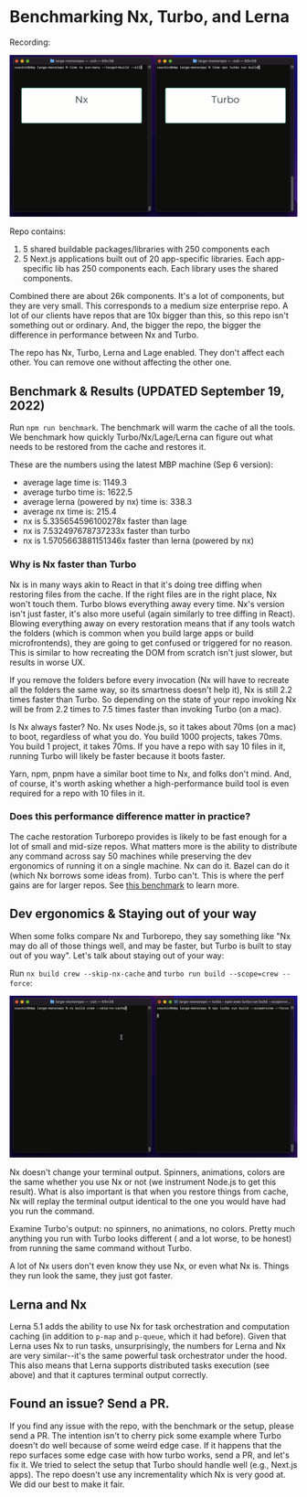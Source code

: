# Benchmarking Nx, Turbo, and Lerna

Recording:

![nx-turbo-recording](./readme-assets/turbo-nx-perf.gif)

Repo contains:

1. 5 shared buildable packages/libraries with 250 components each
2. 5 Next.js applications built out of 20 app-specific libraries. Each app-specific lib has 250 components each. Each
   library uses the shared components.

Combined there are about 26k components. It's a lot of components, but they are very small. This corresponds to a medium
size enterprise repo. A lot of our clients have repos that are 10x bigger than this, so this repo isn't something out or
ordinary. And, the bigger the repo, the bigger the difference in performance between Nx and Turbo.

The repo has Nx, Turbo, Lerna and Lage enabled. They don't affect each other. You can remove one without affecting the
other one.

## Benchmark & Results (UPDATED September 19, 2022)

Run `npm run benchmark`. The benchmark will warm the cache of all the tools. We benchmark how quickly
Turbo/Nx/Lage/Lerna can figure out what needs to be restored from the cache and restores it.

These are the numbers using the latest MBP machine (Sep 6 version):

* average lage time is: 1149.3
* average turbo time is: 1622.5
* average lerna (powered by nx) time is: 338.3
* average nx time is: 215.4
* nx is 5.335654596100278x faster than lage
* nx is 7.532497678737233x faster than turbo
* nx is 1.5705663881151346x faster than lerna (powered by nx)

### Why is Nx faster than Turbo

Nx is in many ways akin to React in that it's doing tree diffing when restoring files from the cache. If the right files
are in the right place, Nx won't touch them. Turbo blows everything away every time. Nx's version isn't just faster,
it's also more useful (again similarly to tree diffing in React). Blowing everything away on every restoration means
that if any tools watch the folders (which is common when you build large apps or build microfrontends), they are going
to get confused or triggered for no reason. This is similar to how recreating the DOM from scratch isn't just slower,
but results in worse UX.

If you remove the folders before every invocation (Nx will have to recreate all the folders the same way, so its
smartness doesn't help it), Nx is still 2.2 times faster than Turbo. So depending on the state of your repo invoking Nx
will be from 2.2 times to 7.5 times faster than invoking Turbo (on a mac).

Is Nx always faster? No. Nx uses Node.js, so it takes about 70ms (on a mac) to boot, regardless of what you do. You
build 1000 projects, takes 70ms. You build 1 project, it takes 70ms. If you have a repo with say 10 files in it, running
Turbo will likely be faster because it boots faster.

Yarn, npm, pnpm have a similar boot time to Nx, and folks don't mind. And, of course, it's worth asking whether a
high-performance build tool is even required for a repo with 10 files in it.

### Does this performance difference matter in practice?

The cache restoration Turborepo provides is likely to be fast enough for a lot of small and mid-size repos.
What matters more is the ability to distribute any command across say 50 machines while
preserving the dev ergonomics of running it on a single machine. Nx can do it. Bazel can do it (which Nx
borrows some
ideas from). Turbo can't. This is where the perf gains are for larger repos.
See [this benchmark](https://github.com/vsavkin/interstellar) to learn more.

## Dev ergonomics & Staying out of your way

When some folks compare Nx and Turborepo, they say something like "Nx may do all of those things well, and may be
faster, but Turbo is built to stay out of you way". Let's talk about staying out of your way:

Run `nx build crew --skip-nx-cache` and `turbo run build --scope=crew --force`:

![terminal outputs](./readme-assets/turbo-nx-terminal.gif)

Nx doesn't change your terminal output. Spinners, animations, colors are the same whether you use Nx or not (we
instrument Node.js to get this result). What is also important is that when you restore things from cache, Nx will
replay the terminal output identical to the one you would have had you run the command.

Examine Turbo's output: no spinners, no animations, no colors. Pretty much anything you run with Turbo looks different (
and a lot worse, to be honest) from running the same command without Turbo.

A lot of Nx users don't even know they use Nx, or even what Nx is. Things they run look the same, they just got faster.

## Lerna and Nx

Lerna 5.1 adds the ability to use Nx for task orchestration and computation caching (in addition to `p-map` and `p-queue`, which it had before).
Given that Lerna uses Nx to run tasks, unsurprisingly, the numbers for
Lerna and Nx are very similar--it's the same powerful task orchestrator under the hood. This also means that Lerna supports
distributed tasks execution (see above) and that it captures terminal output correctly.

## Found an issue? Send a PR.

If you find any issue with the repo, with the benchmark or the setup, please send a PR. The intention isn't to cherry
pick some example where Turbo doesn't do well because of some weird edge case. If it happens that the repo surfaces some
edge case with how turbo works, send a PR, and let's fix it. We tried to select the setup that Turbo should handle
well (e.g., Next.js apps). The repo doesn't use any incrementality which Nx is very good at. We did our best to make it
fair.
